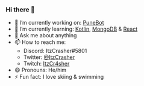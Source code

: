 ### Hi there 👋

<!--
**ItzCrasher/ItzCrasher** is a ✨ _special_ ✨ repository because its `README.md` (this file) appears on your GitHub profile.

Here are some ideas to get you started:

 - 👯 I’m looking to collaborate on ...
- 🤔 I’m looking for help with ... 
-->

- 🔭 I’m currently working on: [PuneBot](https://github.com/PuneBot)
- 🌱 I’m currently learning: [Kotlin](https://kotlinlang.org/), [MongoDB](https://www.mongodb.com/) & [React](https://reactjs.org/)
- 💬 Ask me about anything
- 📫 How to reach me:
  * Discord: ItzCrasher#5801
  * Twitter: [@ItzCrasher](https://twitter.com/itzcrasher)
  * Twitch: [ItzCr4sher](https://twitch.tv/itzcr4sher)
- 😄 Pronouns: He/him
- ⚡ Fun fact: I love skiing & swimming
